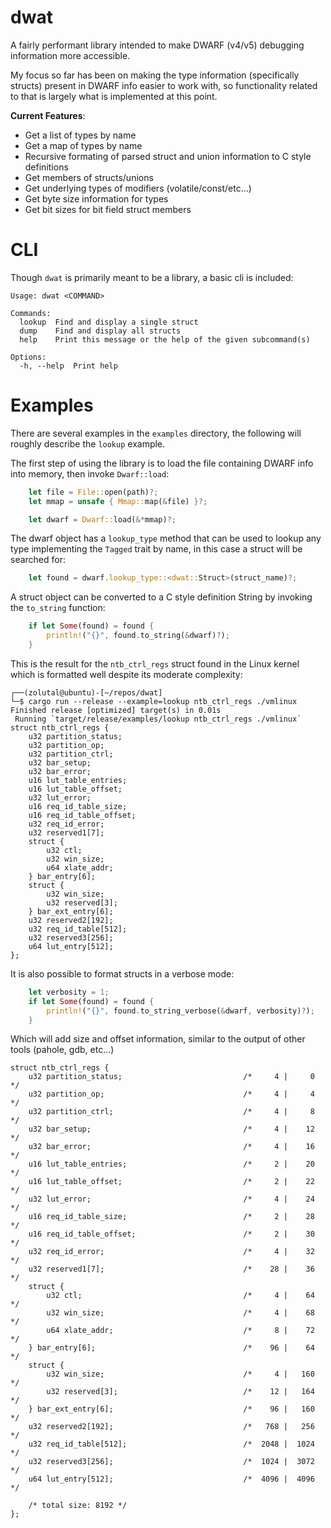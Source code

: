 # dwat

A fairly performant library intended to make DWARF (v4/v5) debugging information more accessible.

My focus so far has been on making the type information (specifically structs) present in DWARF info easier to work with, so functionality related to that is largely what is implemented at this point.

**Current Features**:
- Get a list of types by name
- Get a map of types by name
- Recursive formating of parsed struct and union information to C style definitions
- Get members of structs/unions
- Get underlying types of modifiers (volatile/const/etc...)
- Get byte size information for types
- Get bit sizes for bit field struct members

# CLI

Though `dwat` is primarily meant to be a library, a basic cli is included:

```
Usage: dwat <COMMAND>

Commands:
  lookup  Find and display a single struct
  dump    Find and display all structs
  help    Print this message or the help of the given subcommand(s)

Options:
  -h, --help  Print help
```


# Examples

There are several examples in the `examples` directory, the following will roughly describe the `lookup` example.

The first step of using the library is to load the file containing DWARF info into memory, then invoke `Dwarf::load`:

```rust
    let file = File::open(path)?;
    let mmap = unsafe { Mmap::map(&file) }?;

    let dwarf = Dwarf::load(&*mmap)?;
```

The dwarf object has a `lookup_type` method that can be used to lookup any type implementing the `Tagged` trait by name, in this case a struct will be searched for:

```rust
    let found = dwarf.lookup_type::<dwat::Struct>(struct_name)?;
```

A struct object can be converted to a C style definition String by invoking the `to_string` function:

```rust
    if let Some(found) = found {
        println!("{}", found.to_string(&dwarf)?);
    }
```

This is the result for the `ntb_ctrl_regs` struct found in the Linux kernel which is formatted well despite its moderate complexity:

```
┌──(zolutal@ubuntu)-[~/repos/dwat]
└─$ cargo run --release --example=lookup ntb_ctrl_regs ./vmlinux
Finished release [optimized] target(s) in 0.01s
 Running `target/release/examples/lookup ntb_ctrl_regs ./vmlinux`
struct ntb_ctrl_regs {
    u32 partition_status;
    u32 partition_op;
    u32 partition_ctrl;
    u32 bar_setup;
    u32 bar_error;
    u16 lut_table_entries;
    u16 lut_table_offset;
    u32 lut_error;
    u16 req_id_table_size;
    u16 req_id_table_offset;
    u32 req_id_error;
    u32 reserved1[7];
    struct {
        u32 ctl;
        u32 win_size;
        u64 xlate_addr;
    } bar_entry[6];
    struct {
        u32 win_size;
        u32 reserved[3];
    } bar_ext_entry[6];
    u32 reserved2[192];
    u32 req_id_table[512];
    u32 reserved3[256];
    u64 lut_entry[512];
};
```

It is also possible to format structs in a verbose mode:

```rust
    let verbosity = 1;
    if let Some(found) = found {
        println!("{}", found.to_string_verbose(&dwarf, verbosity)?);
    }
```


Which will add size and offset information, similar to the output of other tools (pahole, gdb, etc...)

```
struct ntb_ctrl_regs {
    u32 partition_status;                       	/*     4 |     0 */
    u32 partition_op;                           	/*     4 |     4 */
    u32 partition_ctrl;                         	/*     4 |     8 */
    u32 bar_setup;                              	/*     4 |    12 */
    u32 bar_error;                              	/*     4 |    16 */
    u16 lut_table_entries;                      	/*     2 |    20 */
    u16 lut_table_offset;                       	/*     2 |    22 */
    u32 lut_error;                              	/*     4 |    24 */
    u16 req_id_table_size;                      	/*     2 |    28 */
    u16 req_id_table_offset;                    	/*     2 |    30 */
    u32 req_id_error;                           	/*     4 |    32 */
    u32 reserved1[7];                           	/*    28 |    36 */
    struct {
        u32 ctl;                                	/*     4 |    64 */
        u32 win_size;                           	/*     4 |    68 */
        u64 xlate_addr;                         	/*     8 |    72 */
    } bar_entry[6];                             	/*    96 |    64 */
    struct {
        u32 win_size;                           	/*     4 |   160 */
        u32 reserved[3];                        	/*    12 |   164 */
    } bar_ext_entry[6];                         	/*    96 |   160 */
    u32 reserved2[192];                         	/*   768 |   256 */
    u32 req_id_table[512];                      	/*  2048 |  1024 */
    u32 reserved3[256];                         	/*  1024 |  3072 */
    u64 lut_entry[512];                         	/*  4096 |  4096 */

    /* total size: 8192 */
};
```

